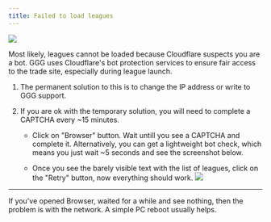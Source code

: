 ```yaml
---
title: Failed to load leagues
---
```


![](https://i.imgur.com/jzhlnmP.png)

Most likely, leagues cannot be loaded because Cloudflare suspects you are a bot.
GGG uses Cloudflare's bot protection services to ensure fair access to the trade site,
especially during league launch.

1. The permanent solution to this is to change the IP address
or write to GGG support.

2. If you are ok with the temporary solution,
you will need to complete a CAPTCHA every ~15 minutes.

    - Click on "Browser" button. Wait untill you see a CAPTCHA and complete it.
    Alternatively, you can get a lightweight bot check, which means you just
    wait ~5 seconds and see the screenshot below.

    - Once you see the barely visible text with the list of leagues,
    click on the "Retry" button, now everything should work.
    ![](https://i.imgur.com/iMkTPIY.png)

---

If you've opened Browser, waited for a while and see nothing,
then the problem is with the network. A simple PC reboot usually helps.
<!-- 
People have encountered some weirdness related to VPN and [DNS](https://github.com/SnosMe/awakened-poe-trade/issues/1038#issuecomment-1691780513) settings. -->
